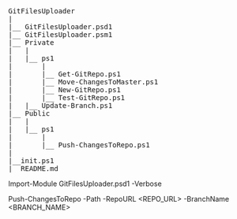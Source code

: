 <pre>
GitFilesUploader  
|  
|__ GitFilesUploader.psd1  
|__ GitFilesUploader.psm1  
|__ Private  
|	|  
|	|__ ps1  
|		|  
|		|__ Get-GitRepo.ps1  
|		|__ Move-ChangesToMaster.ps1  
|		|__ New-GitRepo.ps1  
|		|__ Test-GitRepo.ps1  
|   |__ Update-Branch.ps1
|__ Public  
|	|  
|	|__ ps1  
|		|  
|		|__ Push-ChangesToRepo.ps1  
|
|__init.ps1
|__README.md
</pre>

Import-Module GitFilesUploader.psd1 -Verbose

Push-ChangesToRepo -Path <PATH> -RepoURL <REPO_URL> -BranchName <BRANCH_NAME>
